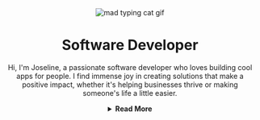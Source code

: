 
<div align='center'>
  <img src='https://68.media.tumblr.com/fe195e9db7b66a729194a43370a21795/tumblr_oja6h1f90C1rzss56o1_500.gif' alt='mad typing cat gif'>
<h1 font=italic> Software Developer </h1>
</div>
<div align='center'>
<p> Hi, I'm Joseline, a passionate software developer who loves building cool apps for people. I find immense joy in creating solutions that make a positive impact, whether it's helping businesses thrive or making someone's life a little easier.</p>
  <details>
      <summary><strong> Read More </strong></summary>
  <p>🎓 I graduated from General Assembly, where I had the privilege of learning from some amazing individuals with crazy skills, enabling me to lay a solid foundation for my developer career.</p>
  <p> ✨ I thrive on connecting with like-minded individuals to build remarkable projects together.
Join me on my coding adventure, where we can unleash our creativity, tackle challenges, and make a difference in the lives of others. Let's connect! Together, we can achieve great things!</p>
      </details>
</div>
